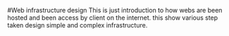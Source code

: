 #Web infrastructure design
This is just introduction to how webs are been hosted and been access by client on the internet. this show various step taken design simple and complex infrastructure.
